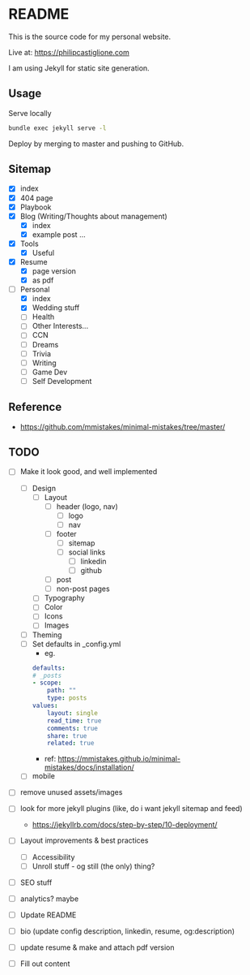 # README

This is the source code for my personal website.

Live at: https://philipcastiglione.com

I am using Jekyll for static site generation.

## Usage

Serve locally

```sh
bundle exec jekyll serve -l
```

Deploy by merging to master and pushing to GitHub.

## Sitemap

- [x] index
- [x] 404 page
- [x] Playbook
- [x] Blog (Writing/Thoughts about management)
    - [x] index
    - [x] example post ...
- [x] Tools
    - [x] Useful
- [x] Resume
    - [x] page version
    - [x] as pdf
- [ ] Personal
    - [x] index
    - [x] Wedding stuff
    - [ ] Health
    - [ ] Other Interests...
    - [ ] CCN
    - [ ] Dreams
    - [ ] Trivia
    - [ ] Writing
    - [ ] Game Dev
    - [ ] Self Development

## Reference

* https://github.com/mmistakes/minimal-mistakes/tree/master/

## TODO

- [ ] Make it look good, and well implemented
    - [ ] Design
        - [ ] Layout
            - [ ] header (logo, nav)
                - [ ] logo
                - [ ] nav
            - [ ] footer
                - [ ] sitemap
                - [ ] social links
                    - [ ] linkedin
                    - [ ] github
            - [ ] post
            - [ ] non-post pages
        - [ ] Typography
        - [ ] Color
        - [ ] Icons
        - [ ] Images
    - [ ] Theming
    - [ ] Set defaults in _config.yml
        - eg.
        ```yaml
        defaults:
        # _posts
        - scope:
            path: ""
            type: posts
        values:
            layout: single
            read_time: true
            comments: true
            share: true
            related: true
        ```
        - ref: https://mmistakes.github.io/minimal-mistakes/docs/installation/
    - [ ] mobile

- [ ] remove unused assets/images

- [ ] look for more jekyll plugins (like, do i want jekyll sitemap and feed)
    - https://jekyllrb.com/docs/step-by-step/10-deployment/

- [ ] Layout improvements & best practices
    - [ ] Accessibility
    - [ ] Unroll stuff - og still (the only) thing?
- [ ] SEO stuff
- [ ] analytics? maybe

- [ ] Update README

- [ ] bio (update config description, linkedin, resume, og:description)
- [ ] update resume & make and attach pdf version

- [ ] Fill out content
